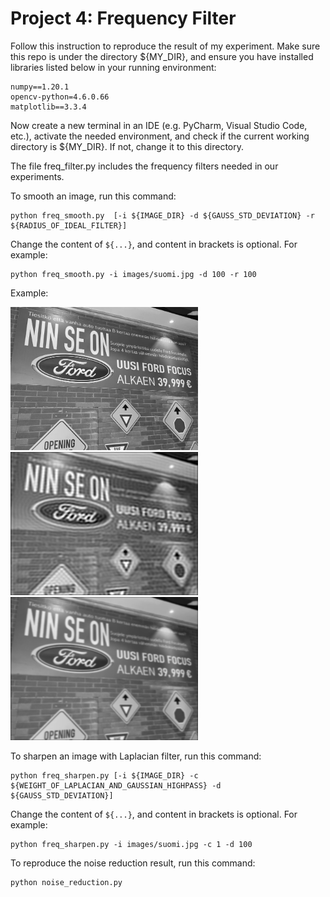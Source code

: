 # Project 4: Frequency Filter
Follow this instruction to reproduce the result of my experiment. Make sure this repo is under the directory ${MY_DIR}, and ensure you have installed libraries listed below in your running environment:
```
numpy==1.20.1
opencv-python=4.6.0.66
matplotlib==3.3.4
```

Now create a new terminal in an IDE (e.g. PyCharm, Visual Studio Code, etc.),
activate the needed environment,
and check if the current working directory is ${MY_DIR}. If not, change it to this directory.


The file freq_filter.py includes the frequency filters needed in our experiments.


To smooth an image, run this command:

```
python freq_smooth.py  [-i ${IMAGE_DIR} -d ${GAUSS_STD_DEVIATION} -r ${RADIUS_OF_IDEAL_FILTER}]
```

Change the content of ```${...}```, and content in brackets is optional. For example:

```
python freq_smooth.py -i images/suomi.jpg -d 100 -r 100
```

Example:

<p>
  <img src='images/suomi.jpg' width='300' /><img src='images/suomi_ideal_smoothed.jpg' width='300'/><img src='images/suomi_gaussian_smoothed.jpg' width='300'/>
</p>


To sharpen an image with Laplacian filter, run this command:

```
python freq_sharpen.py [-i ${IMAGE_DIR} -c ${WEIGHT_OF_LAPLACIAN_AND_GAUSSIAN_HIGHPASS} -d ${GAUSS_STD_DEVIATION}]
```

Change the content of ```${...}```, and content in brackets is optional. For example:

```
python freq_sharpen.py -i images/suomi.jpg -c 1 -d 100
```


To reproduce the noise reduction result, run this command:

```
python noise_reduction.py
```
